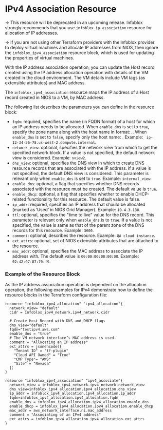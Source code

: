 # IPv4 Association Resource

-> This resource will be deprecated in an upcoming release. Infoblox strongly recommends that you use `infoblox_ip_association` resource for allocation of IP addresses.

-> If you are not using other Terraform providers with the Infoblox provider to deploy virtual machines and allocate IP addresses from NIOS, then ignore the `infoblox_ipv4_association` resource block, which is used for updating the properties of virtual machines.

With the IP address association operation, you can update the Host record created using the IP address allocation operation with details of the VM created in the cloud environment. The VM details include VM tags (as extensible attributes) and MAC address.

The `infoblox_ipv4_association` resource maps the IP address of a Host record created in NIOS to a VM, by MAC address.

The following list describes the parameters you can define in the resource block:

* `fqdn`: required, specifies the name (in FQDN format) of a host for which an IP address needs to be allocated. When `enable_dns` is set to `true`, specify the zone name along with the host name in format: <hostname>.<zone>.
  When `enable_dns` is set to `false`, specify only the host name: <hostname>. Example: ` ip-12-34-56-78.us-west-2.compute.internal`.
* `network_view`: optional, specifies the network view from which to get the specified network block. If a value is not specified, the default network view is considered. Example: `nview2`.
* `dns_view`: optional, specifies the DNS view in which to create DNS resource records that are associated with the IP address. If a value is not specified, the default DNS view is considered. This parameter is relevant only when `enable_dns` is set to `true`. Example: `internal_view`.
* `enable_dns`: optional, a flag that specifies whether DNS records associated with the resource must be created. The default value is `true`.
* `enable_dhcp`: optional, a flag that specifies whether to enable DHCP-related functionality for this resource. The default value is false.
* `ip_addr`: required, specifies an IP address that should be allocated (marked as ‘Used’ in NIOS Grid Manager). Example: `10.4.3.138`.
* `ttl`: optional, specifies the "time to live" value for the DNS record. This parameter is relevant only when `enable_dns` is to `true`. If a value is not specified, the value is same as that of the parent zone of the DNS records for this resource. Example: `3600`.
* `comment`: optional, describes the resource. Example: `QA cloud instance`.
* `ext_attrs`: optional, set of NIOS extensible attributes that are attached to the resource.
* `mac_addr`: optional, specifies the MAC address to associate the IP address with. The default value is `00:00:00:00:00:00`. Example: `02:42:97:87:70:f9`.

### Example of the Resource Block

As the IP address association operation is dependent on the allocation operation, the following examples for IPv4 demonstrate how to define the resource blocks in the Terraform configuration file:
```hcl
resource "infoblox_ipv4_allocation" "ipv4_allocation"{
  network_view= "default"
  cidr = infoblox_ipv4_network.ipv4_network.cidr

  # Create Host Record with DNS and DHCP flags
  dns_view="default"
  fqdn="testipv4.aws.com"
  enable_dns = "true"
  # The VM network interface’s MAC address is used.
  comment = "Allocating an IP address"
  ext_attrs = jsonencode({
    "Tenant ID" = "tf-plugin"
    "Cloud API Owned" = "True"
    "CMP Type"= "AWS"
    "Site" = "Nevada"
  })
}

resource "infoblox_ipv4_association" "ipv4_associate"{
  network_view = infoblox_ipv4_network.ipv4_network.network_view
  dns_view=infoblox_ipv4_allocation.ipv4_allocation.dns_view
  ip_addr = infoblox_ipv4_allocation.ipv4_allocation.ip_addr
  fqdn=infoblox_ipv4_allocation.ipv4_allocation.fqdn
  enable_dns = infoblox_ipv4_allocation.ipv4_allocation.enable_dns
  enable_dhcp = infoblox_ipv4_allocation.ipv4_allocation.enable_dhcp
  mac_addr = aws_network_interface.ni.mac_address
  comment = "Associating of an IPv4 address"
  ext_attrs = infoblox_ipv4_allocation.ipv4_allocation.ext_attrs
}
```
